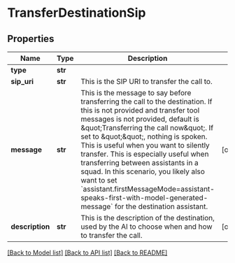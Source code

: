 # TransferDestinationSip

## Properties
Name | Type | Description | Notes
------------ | ------------- | ------------- | -------------
**type** | **str** |  | 
**sip_uri** | **str** | This is the SIP URI to transfer the call to. | 
**message** | **str** | This is the message to say before transferring the call to the destination.  If this is not provided and transfer tool messages is not provided, default is \&quot;Transferring the call now\&quot;.  If set to \&quot;\&quot;, nothing is spoken. This is useful when you want to silently transfer. This is especially useful when transferring between assistants in a squad. In this scenario, you likely also want to set &#x60;assistant.firstMessageMode&#x3D;assistant-speaks-first-with-model-generated-message&#x60; for the destination assistant. | [optional] 
**description** | **str** | This is the description of the destination, used by the AI to choose when and how to transfer the call. | [optional] 

[[Back to Model list]](../README.md#documentation-for-models) [[Back to API list]](../README.md#documentation-for-api-endpoints) [[Back to README]](../README.md)


